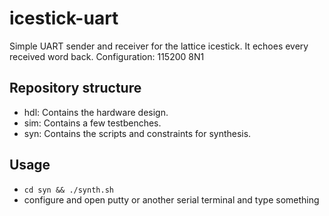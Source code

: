 # icestick-uart
Simple UART sender and receiver for the lattice icestick. It echoes every received word back.
Configuration: 115200 8N1

## Repository structure
- hdl: Contains the hardware design.
- sim: Contains a few testbenches.
- syn: Contains the scripts and constraints for synthesis.

## Usage
- `cd syn && ./synth.sh`
- configure and open putty or another serial terminal and type something